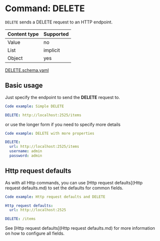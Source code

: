# Command: DELETE

`DELETE` sends a DELETE request to an HTTP endpoint.

| Content type | Supported |
|--------------|-----------|
| Value        | no        |
| List         | implicit  |
| Object       | yes       |

[DELETE.schema.yaml](DELETE.schema.yaml)

## Basic usage

Just specify the endpoint to send the **DELETE** request to.

```yaml instacli
Code example: Simple DELETE

DELETE: http://localhost:2525/items
```

or use the longer form if you need to specify more details

```yaml instacli
Code example: DELETE with more properties

DELETE:
  url: http://localhost:2525/items
  username: admin
  password: admin
```

## Http request defaults

As with all Http commands, you can use [Http request defaults](Http request defaults.md) to set the defaults for common
fields.

```yaml instacli
Code example: Http request defaults and DELETE

Http request defaults:
  url: http://localhost:2525

DELETE: /items
```

See [Http request defaults](Http request defaults.md) for more information on how to configure all fields.
